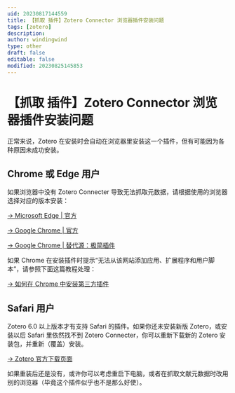 ```yaml
---
uid: 20230817144559
title: 【抓取 插件】Zotero Connector 浏览器插件安装问题
tags: [zotero]
description: 
author: windingwind
type: other
draft: false
editable: false
modified: 20230825145853
---
```


# 【抓取 插件】Zotero Connector 浏览器插件安装问题

正常来说，Zotero 在安装时会自动在浏览器里安装这一个插件，但有可能因为各种原因未成功安装。

## Chrome 或 Edge 用户

如果浏览器中没有 Zotero Connecter 导致无法抓取元数据，请根据使用的浏览器选择对应的版本安装：

[\-> Microsoft Edge | 官方](https://microsoftedge.microsoft.com/addons/detail/zotero-connector/nmhdhpibnnopknkmonacoephklnflpho)

[\-> Google Chrome | 官方](https://chrome.google.com/webstore/detail/zotero-connector/ekhagklcjbdpajgpjgmbionohlpdbjgc?hl=zh)

[\-> Google Chrome | 替代源：极简插件](https://chrome.zzzmh.cn/info?token=ekhagklcjbdpajgpjgmbionohlpdbjgc)

如果 Chrome 在安装插件时提示“无法从该网站添加应用、扩展程序和用户脚本”，请参照下面这篇教程处理：

[\-> 如何在 Chrome 中安装第三方插件](https://chrome.zzzmh.cn/help?token=setup)

## Safari 用户

Zotero 6.0 以上版本才有支持 Safari 的插件。如果你还未安装新版 Zotero，或安装以后 Safari 里依然找不到 Zotero Connecter，你可以重新下载新的 Zotero 安装包，并重新（覆盖）安装。

[\-> Zotero 官方下载页面](https://www.zotero.org/download/)

如果重装后还是没有，或许你可以考虑重启下电脑，或者在抓取文献元数据时改用别的浏览器（毕竟这个插件似乎也不是那么好使）。
